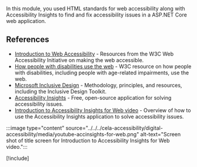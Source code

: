 In this module, you used HTML standards for web accessibility along with Accessibility Insights to find and fix accessibility issues in a ASP.NET Core web application.

## References

- [Introduction to Web Accessibility](https://www.w3.org/WAI/fundamentals/accessibility-intro/) - Resources from the W3C Web Accessibility Initiative on making the web accessible.
- [How people with disabilities use the web](https://www.w3.org/WAI/people-use-web/) - W3C resource on how people with disabilities, including people with age-related impairments, use the web.
- [Microsoft Inclusive Design](https://www.microsoft.com/design/inclusive/) - Methodology, principles, and resources, including the Inclusive Design Toolkit.
- [Accessibility Insights](https://accessibilityinsights.io/) - Free, open-source application for solving accessibility issues.
- [Introduction to Accessibility Insights for Web video](https://www.youtube.com/watch?v=U6NY8Cxym5g) - Overview of how to use the Accessibility Insights application to solve accessibility issues.

:::image type="content" source="../../../cela-accessibility/digital-accessibility/media/youtube-accinsights-for-web.png" alt-text="Screen shot of title screen for Introduction to Accessibility Insights for Web video.":::

[!include[](../../../includes/dotnet-summary.md)]
